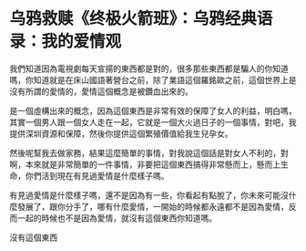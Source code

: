 # 乌鸦救赎《终极火箭班》：乌鸦经典语录：我的爱情观

我們知道因為電視劇每天宣揚的東西都是對的，很多那些東西都是騙人的你知道嗎，你知道就是在床山國語著營台之前，除了業語這個羅銘歐之前，這個世界上是沒有所謂的愛情的，愛情這個概念是被鑽血出來的。

是一個虛構出來的概念，因為這個東西是非常有效的保障了女人的利益，明白嗎，其實一個男人跟一個女人走在一起，它就是一個大火過日子的一個事情，對吧，我提供深圳資源和保障，然後你提供這個繁殖價值給我生兒孕女。

然後呢幫我去做家務，結果這麼簡單的事情，對我說這個話是對女人不利的，對啊，本來就是非常簡單的一件事情，非要把這個東西搞得非常懸而上，懸而上生命，你們活到現在有見過愛情是什麼樣子嗎。

有見過愛情是什麼樣子嗎，還不是因為有一些，你看起有點脫了，你未來可能沒什麼發展了，跟你分手了，哪有什麼愛情，一開始的時候都永遠都不是因為愛情，反而一起的時候也不是因為愛情，就沒有這個東西你知道嗎。

沒有這個東西